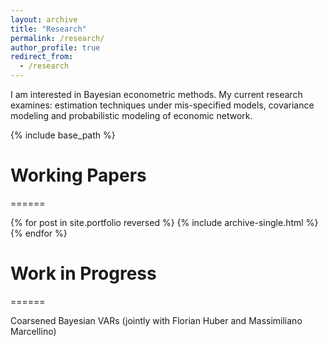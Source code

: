 ```yaml
---
layout: archive
title: "Research"
permalink: /research/
author_profile: true
redirect_from:
  - /research
---
```


I am interested in Bayesian econometric methods. My current research examines:
estimation techniques under mis-specified models, covariance modeling and
probabilistic modeling of economic network.

{% include base_path %}

# Working Papers
======

{% for post in site.portfolio reversed %}
  {% include archive-single.html %}
{% endfor %}

# Work in Progress
======

Coarsened Bayesian VARs (jointly with Florian Huber and Massimiliano Marcellino)